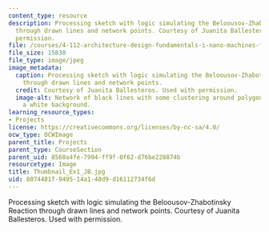 ```yaml
---
content_type: resource
description: Processing sketch with logic simulating the Beloousov-Zhabotinsky Reaction
  through drawn lines and network points. Courtesy of Juanita Ballesteros. Used with
  permission.
file: /courses/4-112-architecture-design-fundamentals-i-nano-machines-fall-2012/8074481f949514a148d9d16112734f6d_Thumbnail_Ex1_JB.jpg
file_size: 15830
file_type: image/jpeg
image_metadata:
  caption: Processing sketch with logic simulating the Beloousov-Zhabotinsky Reaction
    through drawn lines and network points.
  credit: Courtesy of Juanita Ballesteros. Used with permission.
  image-alt: Network of black lines with some clustering around polygonal shapes on
    a white background.
learning_resource_types:
- Projects
license: https://creativecommons.org/licenses/by-nc-sa/4.0/
ocw_type: OCWImage
parent_title: Projects
parent_type: CourseSection
parent_uid: 8560a4fe-7994-ff9f-0f62-d76be228874b
resourcetype: Image
title: Thumbnail_Ex1_JB.jpg
uid: 8074481f-9495-14a1-48d9-d16112734f6d
---
```

Processing sketch with logic simulating the Beloousov-Zhabotinsky Reaction through drawn lines and network points. Courtesy of Juanita Ballesteros. Used with permission.